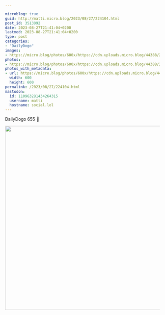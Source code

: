 ```yaml
---

microblog: true
guid: http://matti.micro.blog/2023/08/27/224104.html
post_id: 3513092
date: 2023-08-27T21:41:04+0200
lastmod: 2023-08-27T21:41:04+0200
type: post
categories:
- "DailyDogo"
images:
- https://micro.blog/photos/600x/https://cdn.uploads.micro.blog/44388/2023/5d8c20e4f4a641ea98ed3183747a0caf.jpg
photos:
- https://micro.blog/photos/600x/https://cdn.uploads.micro.blog/44388/2023/5d8c20e4f4a641ea98ed3183747a0caf.jpg
photos_with_metadata:
- url: https://micro.blog/photos/600x/https://cdn.uploads.micro.blog/44388/2023/5d8c20e4f4a641ea98ed3183747a0caf.jpg
  width: 600
  height: 600
permalink: /2023/08/27/224104.html
mastodon:
  id: 110963281434264315
  username: matti
  hostname: social.lol
---
```

DailyDogo 655 🐶

<img src="/media/uploads/2023/5d8c20e4f4a641ea98ed3183747a0caf.jpg" width="600" height="600" alt="" />
